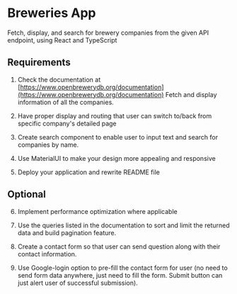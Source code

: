 # Breweries App

Fetch, display, and search for brewery companies from the given API endpoint, using React and TypeScript

## Requirements

1. Check the documentation at [https://www.openbrewerydb.org/documentation](https://www.openbrewerydb.org/documentation) Fetch and display information of all the companies.

2. Have proper display and routing that user can switch to/back from specific company's detailed page

3. Create search component to enable user to input text and search for companies by name.

4. Use MaterialUI to make your design more appealing and responsive

5. Deploy your application and rewrite README file

## Optional

6. Implement performance optimization where applicable
7. Use the queries listed in the documentation to sort and limit the returned data and build pagination feature.

8. Create a contact form so that user can send question along with their contact information.

9. Use Google-login option to pre-fill the contact form for user (no need to send form data anywhere, just need to fill the form. Submit button can just alert user of successful submission).
